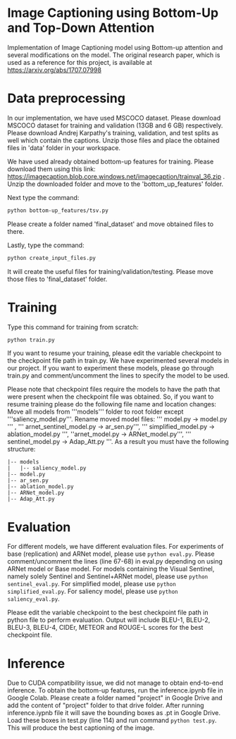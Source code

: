 # Image Captioning using Bottom-Up and Top-Down Attention
Implementation of Image Captioning model using Bottom-up attention and several modifications on the model. The original research paper, which is used as a reference for this project, is available at https://arxiv.org/abs/1707.07998

# Data preprocessing

In our implementation, we have used MSCOCO dataset. Please download MSCOCO dataset for training and validation (13GB and 6 GB) respectively. Please download Andrej Karpathy's training, validation, and test splits as well which contain the captions. Unzip those files and place the obtained files in 'data' folder in your workspace. 

We have used already obtained bottom-up features for training. Please download them using this link: https://imagecaption.blob.core.windows.net/imagecaption/trainval_36.zip . Unzip the downloaded folder and move to the 'bottom_up_features' folder.

Next type the command: 
```bash
python bottom-up_features/tsv.py
```
Please create a folder named 'final_dataset' and move obtained files to there. 

Lastly, type the command:
```bash
python create_input_files.py
```
It will create the useful files for training/validation/testing. Please move those files to 'final_dataset' folder.

# Training 
Type this command for training from scratch:
```bash
python train.py
```
If you want to resume your training, please edit the variable checkpoint to the checkpoint file path in train.py. We have experimented several models in our project. If you want to experiment these models, please go through train.py and comment/uncomment the lines to specify the model to be used. 

Please note that checkpoint files require the models to have the path that were present when the checkpoint file was obtained. So, if you want to resume training please do the following file name and location changes: Move all models from '''models''' folder to root folder except '''saliency_model.py'''. Rename moved model files: ''' model.py -> model.py ''' , ''' arnet_sentinel_model.py -> ar_sen.py''', ''' simplified_model.py -> ablation_model.py ''', ''arnet_model.py -> ARNet_model.py''', ''' sentinel_model.py -> Adap_Att.py '''. As a result you must have the following structure:
```
|-- models
|   |-- saliency_model.py
|-- model.py
|-- ar_sen.py
|-- ablation_model.py
|-- ARNet_model.py 
|-- Adap_Att.py 
```



# Evaluation
For different models, we have different evaluation files. For experiments of base (replication) and ARNet model, please use ``` python eval.py ```. Please comment/uncomment the lines (line 67-68) in eval.py depending on using ARNet model or Base model. 
For models containing the Visual Sentinel, namely solely Sentinel and Sentinel+ARNet model, please use ``` python sentinel_eval.py ```. 
For simplified model, please use ``` python simplified_eval.py ```. 
For saliency model, please use ``` python saliency_eval.py ```. 

Please edit the variable checkpoint to the best checkpoint file path in python file to perform evaluation. Output will include BLEU-1, BLEU-2, BLEU-3, BLEU-4, CIDEr, METEOR and ROUGE-L scores for the best checkpoint file.

# Inference
Due to CUDA compatibility issue, we did not manage to obtain end-to-end inference. To obtain the bottom-up features, run the inference.ipynb file in Google Colab. Please create a folder named "project" in Google Drive and add the content of "project" folder to that drive folder. After running inference.iypnb file it will save the bounding boxes as .pt in Google Drive. Load these boxes in test.py (line 114) and run command ``` python test.py ```. This will produce the best captioning of the image.











